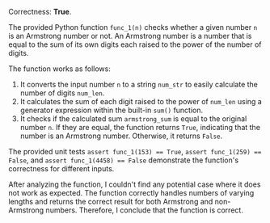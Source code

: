 Correctness: **True**.

The provided Python function `func_1(n)` checks whether a given number `n` is an Armstrong number or not. An Armstrong number is a number that is equal to the sum of its own digits each raised to the power of the number of digits.

The function works as follows:
1. It converts the input number `n` to a string `num_str` to easily calculate the number of digits `num_len`.
2. It calculates the sum of each digit raised to the power of `num_len` using a generator expression within the built-in `sum()` function.
3. It checks if the calculated sum `armstrong_sum` is equal to the original number `n`. If they are equal, the function returns `True`, indicating that the number is an Armstrong number. Otherwise, it returns `False`.

The provided unit tests `assert func_1(153) == True`, `assert func_1(259) == False`, and `assert func_1(4458) == False` demonstrate the function's correctness for different inputs.

After analyzing the function, I couldn't find any potential case where it does not work as expected. The function correctly handles numbers of varying lengths and returns the correct result for both Armstrong and non-Armstrong numbers. Therefore, I conclude that the function is correct.